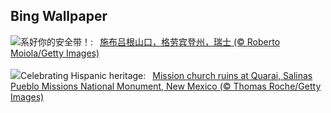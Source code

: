 ## Bing Wallpaper
![](https://www.bing.com/th?id=OHR.SplugenPass_ZH-CN8347591461_UHD.jpg&w=1000)系好你的安全带！:&nbsp;&ensp;[施布吕根山口，格劳宾登州，瑞士 (© Roberto Moiola/Getty Images)](https://www.bing.com/th?id=OHR.SplugenPass_ZH-CN8347591461_UHD.jpg)
<br><br/>
![](https://www.bing.com/th?id=OHR.MissionRuins_EN-US2486545022_UHD.jpg&w=1000)Celebrating Hispanic heritage:&nbsp;&ensp;[Mission church ruins at Quarai, Salinas Pueblo Missions National Monument, New Mexico (© Thomas Roche/Getty Images)](https://www.bing.com/th?id=OHR.MissionRuins_EN-US2486545022_UHD.jpg)
<br><br/>
